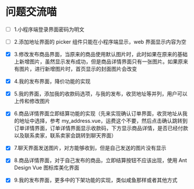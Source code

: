 # 问题交流喵

- [ ] 1.小程序端登录界面密码为明文

- [ ] 2.添加地址界面的 picker 组件只能在小程序端显示，web 界面显示内容为空

- [x] 3.修改发布商品界面，当原来的商品使用默认图片时，此时如果在原来的基础上新增图片，虽然显示发布成功，但是商品详情界面只有一张图片。如果原来有图片，进行新增图片时，首页显示的封面图片会改变

- [x] 4.我的发布界面，降价功能的实现

- [x] 5.我的界面，添加我的收款码选项，与我的发布，收货地址等并列，用户可以上传和修改图片

- [x] 6.商品详情界面立即结算功能的实现（先来实现确认订单界面，收货地址从我的地址中选择，参考 my_address.vue，运费这个不要，然后点击确认跳转到订单详情界面，订单详情界面显示收款码，下方显示商品详情，是否已经付款以及联系卖家，联系卖家会跳转到聊天界面）

- [x] 7.聊天界面发送图片，对方能够收到，但是自己发送的图片没有显示

- [x] 8.商品详情界面，对于自己发布的商品，立即结算按钮不应该出现，使用 Ant Design Vue 图标库美化界面

- [x] 9.我的发布界面，更多中的下架功能的实现，类似咸鱼那样或者其他方式
